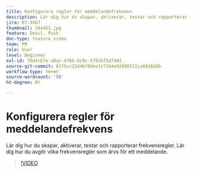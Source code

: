 ```yaml
---
title: Konfigurera regler för meddelandefrekvens
description: Lär dig hur du skapar, aktiverar, testar och rapporterar frekvensregler. Lär dig hur du avgör vilka frekvensregler som ärvs för ett meddelande.
jira: KT-9367
thumbnail: 344451.jpg
feature: Email, Push
doc-type: feature video
team: PM
role: User
level: Beginner
exl-id: 76d4cb7e-a9ac-470b-bc9c-5792bf5d7482
source-git-commit: 81f5cc22d46f89ee1c7164a92988311ca6036b8b
workflow-type: tm+mt
source-wordcount: '56'
ht-degree: 0%

---
```


# Konfigurera regler för meddelandefrekvens

Lär dig hur du skapar, aktiverar, testar och rapporterar frekvensregler. Lär dig hur du avgör vilka frekvensregler som ärvs för ett meddelande.

>[!VIDEO](https://video.tv.adobe.com/v/344451?quality=12&learn=on)
